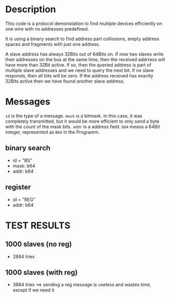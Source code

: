 # Description
This code is a protocol demonstation to find multiple devices efficiently on one wire with no addresses predefined.

It is using a binary search to find address part collissions, empty address spaces and fragments with just one address.

A slave address has always 32Bits out of 64Bits on. If now two slaves write their addresses on the bus at the same time, then the received addrress will have more than 32Bit active. If so, then the queried address is part of multiple slave addresses and we need to query the next bit. If no slave responds, then all bits will be zero. If the address received has exactly 32Bits active then we have found another slave address.

# Messages

`id` is the type of a message. `mask` is a bitmask. In this case, it was completely transmitted, but it would be more efficient to only send a byte with the count of the mask bits. `addr` is a address field. `b64` means a 64Bit integer, represented as `B64` in the Programm.

## binary search
* id = "BS"
* mask: b64
* addr: b64

## register
* id = "REG"
* addr: b64


# TEST RESULTS

## 1000 slaves (no reg)
* 2884 tries

## 1000 slaves (with reg)
* 3884 tries
==> sending a reg message is useless and wastes time, except if we need it
